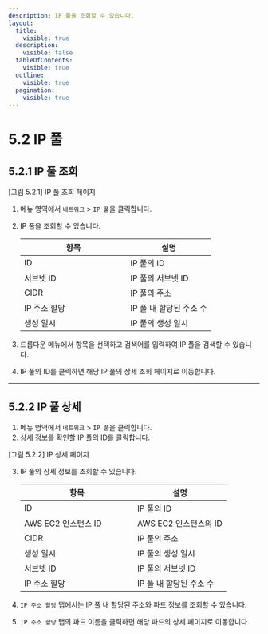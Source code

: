 ```yaml
---
description: IP 풀을 조회할 수 있습니다.
layout:
  title:
    visible: true
  description:
    visible: false
  tableOfContents:
    visible: true
  outline:
    visible: true
  pagination:
    visible: true
---
```


# 5.2 IP 풀

## 5.2.1 IP 풀 조회



\[그림 5.2.1] IP 풀 조회 페이지

1. 메뉴 영역에서 `네트워크` > `IP 풀`을 클릭합니다.
2.  IP 풀을 조회할 수 있습니다.&#x20;

    <table><thead><tr><th width="197">항목</th><th>설명</th></tr></thead><tbody><tr><td>ID</td><td>IP 풀의 ID</td></tr><tr><td>서브넷 ID</td><td>IP 풀의 서브넷 ID</td></tr><tr><td>CIDR</td><td>IP 풀의 주소</td></tr><tr><td>IP 주소 할당</td><td>IP 풀 내 할당된 주소 수</td></tr><tr><td>생성 일시</td><td>IP 풀의 생성 일시</td></tr></tbody></table>
3. 드롭다운 메뉴에서 항목을 선택하고 검색어를 입력하여 IP 풀을 검색할 수 있습니다.
4. IP 풀의 ID를 클릭하면 해당 IP 풀의 상세 조회 페이지로 이동합니다.

***

## 5.2.2 IP 풀 상세

1. 메뉴 영역에서 `네트워크` > `IP 풀`을 클릭합니다.
2. 상세 정보를 확인할 IP 풀의 ID를 클릭합니다.

\[그림 5.2.2] IP 상세 페이지

3.  IP 풀의 상세 정보를 조회할 수 있습니다.&#x20;

    <table><thead><tr><th width="211">항목</th><th>설명</th></tr></thead><tbody><tr><td>ID</td><td>IP 풀의 ID</td></tr><tr><td>AWS EC2 인스턴스 ID</td><td>AWS EC2 인스턴스의 ID</td></tr><tr><td>CIDR</td><td>IP 풀의 주소</td></tr><tr><td>생성 일시</td><td>IP 풀의 생성 일시</td></tr><tr><td>서브넷 ID</td><td>IP 풀의 서브넷 ID</td></tr><tr><td>IP 주소 할당</td><td>IP 풀 내 할당된 주소 수</td></tr></tbody></table>
4. `IP 주소 할당` 탭에서는 IP 풀 내 할당된 주소와 파드 정보를 조회할 수 있습니다.
5. `IP 주소 할당` 탭의  파드 이름을 클릭하면 해당 파드의 상세 페이지로 이동합니다.
